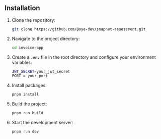 ## Installation

1. Clone the repository:
   ```bash
   git clone https://github.com/Boye-dev/snapnet-assessment.git
   ```
   
2. Navigate to the project directory:
   ```bash
   cd invoice-app
   ```
   
3. Create a `.env` file in the root directory and configure your environment variables:

    ```bash
    JWT_SECRET=your_jwt_secret
    PORT = your_port
    ```
    
4. Install packages:

    ```bash
    pnpm install
    ```
    
5. Build the project:

    ```bash
    pnpm run build
    ```


6. Start the development server:
    ```bash
    pnpm run dev
    ```
